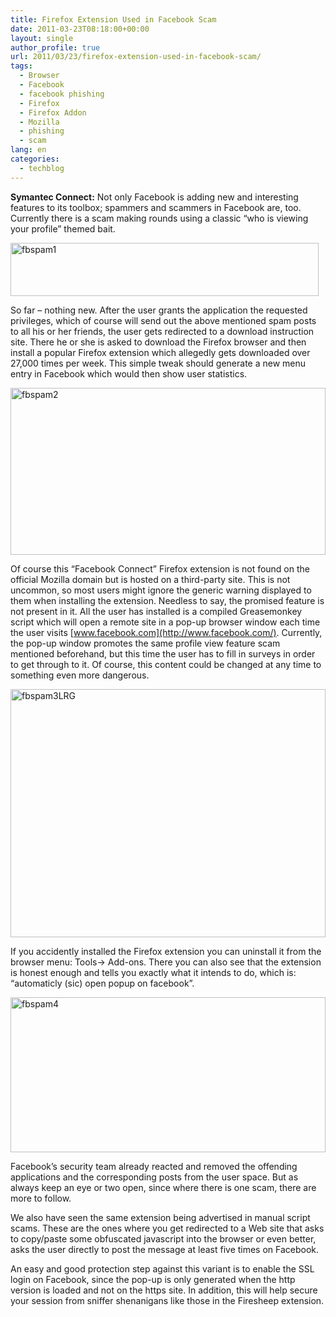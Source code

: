 ```yaml
---
title: Firefox Extension Used in Facebook Scam
date: 2011-03-23T08:18:00+00:00
layout: single
author_profile: true
url: 2011/03/23/firefox-extension-used-in-facebook-scam/
tags:
  - Browser
  - Facebook
  - facebook phishing
  - Firefox
  - Firefox Addon
  - Mozilla
  - phishing
  - scam
lang: en
categories: 
  - techblog
---
```

**Symantec Connect:** Not only Facebook is adding new and interesting features to its toolbox; spammers and scammers in Facebook are, too. Currently there is a scam making rounds using a classic “who is viewing your profile” themed bait.

[<img title="fbspam1" border="0" alt="fbspam1" src="http://lh6.ggpht.com/_vaUVXcmC3OI/TYmllKJ48kI/AAAAAAAADxY/P78cMefkU2w/fbspam1_thumb%5B3%5D.jpg?imgmax=800" width="493" height="85" />](http://lh4.ggpht.com/_vaUVXcmC3OI/TYmli2cbRGI/AAAAAAAADxU/9bdQKrS8k3M/s1600-h/fbspam1%5B5%5D.jpg)

So far – nothing new. After the user grants the application the requested privileges, which of course will send out the above mentioned spam posts to all his or her friends, the user gets redirected to a download instruction site. There he or she is asked to download the Firefox browser and then install a popular Firefox extension which allegedly gets downloaded over 27,000 times per week. This simple tweak should generate a new menu entry in Facebook which would then show user statistics.

[<img title="fbspam2" border="0" alt="fbspam2" src="http://lh6.ggpht.com/_vaUVXcmC3OI/TYmlpUBPE5I/AAAAAAAADxg/2bQylVixNaI/fbspam2_thumb%5B1%5D.jpg?imgmax=800" width="504" height="267" />](http://lh4.ggpht.com/_vaUVXcmC3OI/TYmlnBT6kNI/AAAAAAAADxc/qanQ1cEM8SQ/s1600-h/fbspam2%5B3%5D.jpg)

Of course this “Facebook Connect” Firefox extension is not found on the official Mozilla domain but is hosted on a third-party site. This is not uncommon, so most users might ignore the generic warning displayed to them when installing the extension. Needless to say, the promised feature is not present in it. All the user has installed is a compiled Greasemonkey script which will open a remote site in a pop-up browser window each time the user visits [www.facebook.com](http://www.facebook.com/). Currently, the pop-up window promotes the same profile view feature scam mentioned beforehand, but this time the user has to fill in surveys in order to get through to it. Of course, this content could be changed at any time to something even more dangerous.

[<img title="fbspam3LRG" border="0" alt="fbspam3LRG" src="http://lh6.ggpht.com/_vaUVXcmC3OI/TYmlulr-ZZI/AAAAAAAADxo/LWESDZK-IbI/fbspam3LRG_thumb%5B1%5D.jpg?imgmax=800" width="504" height="397" />](http://lh4.ggpht.com/_vaUVXcmC3OI/TYmlr7JTPcI/AAAAAAAADxk/KSNLq58GPYg/s1600-h/fbspam3LRG%5B3%5D.jpg)

If you accidently installed the Firefox extension you can uninstall it from the browser menu: Tools-> Add-ons. There you can also see that the extension is honest enough and tells you exactly what it intends to do, which is: “automaticly (sic) open popup on facebook”.

[<img title="fbspam4" border="0" alt="fbspam4" src="http://lh5.ggpht.com/_vaUVXcmC3OI/TYmlzLonhRI/AAAAAAAADxw/CFyq__Bzb-A/fbspam4_thumb%5B1%5D.jpg?imgmax=800" width="504" height="248" />](http://lh4.ggpht.com/_vaUVXcmC3OI/TYmlw_NHLbI/AAAAAAAADxs/SUd8bfLGxLI/s1600-h/fbspam4%5B3%5D.jpg)

Facebook’s security team already reacted and removed the offending applications and the corresponding posts from the user space. But as always keep an eye or two open, since where there is one scam, there are more to follow.

We also have seen the same extension being advertised in manual script scams. These are the ones where you get redirected to a Web site that asks to copy/paste some obfuscated javascript into the browser or even better, asks the user directly to post the message at least five times on Facebook.

An easy and good protection step against this variant is to enable the SSL login on Facebook, since the pop-up is only generated when the http version is loaded and not on the https site. In addition, this will help secure your session from sniffer shenanigans like those in the Firesheep extension.